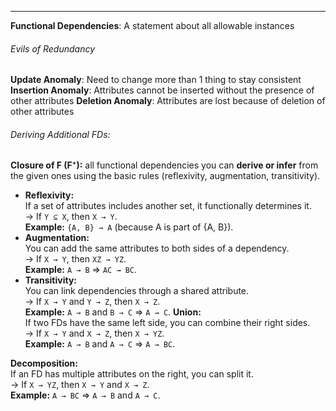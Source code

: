 ***
**Functional Dependencies**: A statement about all allowable instances

###### Evils of Redundancy
**Update Anomaly**: Need to change more than 1 thing to stay consistent
**Insertion Anomaly**: Attributes cannot be inserted without the presence of other attributes
**Deletion Anomaly**: Attributes are lost because of deletion of other attributes


###### Deriving Additional FDs:
**Closure of F (F⁺):** all functional dependencies you can **derive or infer** from the given ones using the basic rules (reflexivity, augmentation, transitivity).
- **Reflexivity:**  
    If a set of attributes includes another set, it functionally determines it.  
    → If `Y ⊆ X`, then `X → Y`.  
    **Example:** `{A, B} → A` (because A is part of {A, B}).
- **Augmentation:**  
    You can add the same attributes to both sides of a dependency.  
    → If `X → Y`, then `XZ → YZ`.  
    **Example:** `A → B` ⇒ `AC → BC`.
- **Transitivity:**  
    You can link dependencies through a shared attribute.  
    → If `X → Y` and `Y → Z`, then `X → Z`.  
    **Example:** `A → B` and `B → C` ⇒ `A → C`.
**Union:**  
If two FDs have the same left side, you can combine their right sides.  
→ If `X → Y` and `X → Z`, then `X → YZ`.  
**Example:** `A → B` and `A → C` ⇒ `A → BC`.

**Decomposition:**  
If an FD has multiple attributes on the right, you can split it.  
→ If `X → YZ`, then `X → Y` and `X → Z`.  
**Example:** `A → BC` ⇒ `A → B` and `A → C`.